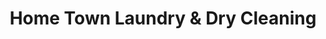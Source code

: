 ---
title: "Home Town Laundry & Dry Cleaning"
url: /hudson/home-town-laundry-und-dry-cleaning/
shop: Wäscherei
---